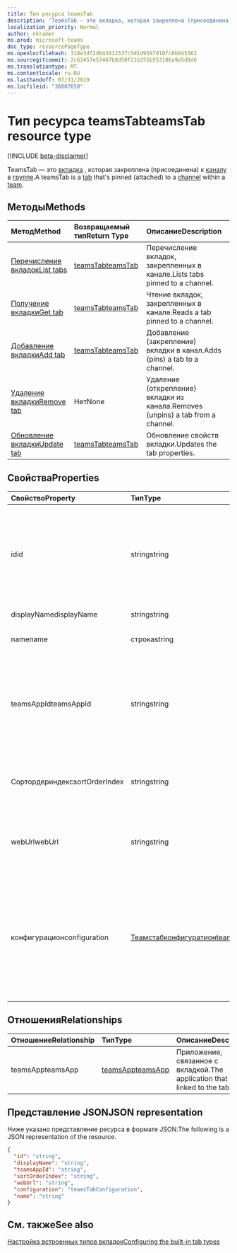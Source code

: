 ```yaml
---
title: Тип ресурса teamsTab
description: 'TeamsTab — это вкладка, которая закреплена (присоединена) к каналу в группе. '
localization_priority: Normal
author: nkramer
ms.prod: microsoft-teams
doc_type: resourcePageType
ms.openlocfilehash: 318e3df2d643011537c5d1d9597910fc6b045362
ms.sourcegitcommit: 2c62457e57467b8d50f21b255b553106a9a5d8d6
ms.translationtype: MT
ms.contentlocale: ru-RU
ms.lasthandoff: 07/31/2019
ms.locfileid: "36007650"
---
```

# <a name="teamstab-resource-type"></a><span data-ttu-id="0090a-103">Тип ресурса teamsTab</span><span class="sxs-lookup"><span data-stu-id="0090a-103">teamsTab resource type</span></span>

[!INCLUDE [beta-disclaimer](../../includes/beta-disclaimer.md)]

<span data-ttu-id="0090a-104">TeamsTab — это [вкладка](../resources/teamstab.md) , которая закреплена (присоединена) к [каналу](channel.md) в [группе](team.md).</span><span class="sxs-lookup"><span data-stu-id="0090a-104">A teamsTab is a [tab](../resources/teamstab.md) that's pinned (attached) to a [channel](channel.md) within a [team](team.md).</span></span> 

## <a name="methods"></a><span data-ttu-id="0090a-105">Методы</span><span class="sxs-lookup"><span data-stu-id="0090a-105">Methods</span></span>

| <span data-ttu-id="0090a-106">Метод</span><span class="sxs-lookup"><span data-stu-id="0090a-106">Method</span></span>       | <span data-ttu-id="0090a-107">Возвращаемый тип</span><span class="sxs-lookup"><span data-stu-id="0090a-107">Return Type</span></span>  |<span data-ttu-id="0090a-108">Описание</span><span class="sxs-lookup"><span data-stu-id="0090a-108">Description</span></span>|
|:---------------|:--------|:----------|
|[<span data-ttu-id="0090a-109">Перечисление вкладок</span><span class="sxs-lookup"><span data-stu-id="0090a-109">List tabs</span></span>](../api/teamstab-list.md) | [<span data-ttu-id="0090a-110">teamsTab</span><span class="sxs-lookup"><span data-stu-id="0090a-110">teamsTab</span></span>](teamstab.md) | <span data-ttu-id="0090a-111">Перечисление вкладок, закрепленных в канале.</span><span class="sxs-lookup"><span data-stu-id="0090a-111">Lists tabs pinned to a channel.</span></span>|
|[<span data-ttu-id="0090a-112">Получение вкладки</span><span class="sxs-lookup"><span data-stu-id="0090a-112">Get tab</span></span>](../api/teamstab-get.md) | [<span data-ttu-id="0090a-113">teamsTab</span><span class="sxs-lookup"><span data-stu-id="0090a-113">teamsTab</span></span>](teamstab.md) | <span data-ttu-id="0090a-114">Чтение вкладок, закрепленных в канале.</span><span class="sxs-lookup"><span data-stu-id="0090a-114">Reads a tab pinned to a channel.</span></span>|
|[<span data-ttu-id="0090a-115">Добавление вкладки</span><span class="sxs-lookup"><span data-stu-id="0090a-115">Add tab</span></span>](../api/teamstab-add.md) | [<span data-ttu-id="0090a-116">teamsTab</span><span class="sxs-lookup"><span data-stu-id="0090a-116">teamsTab</span></span>](teamstab.md) | <span data-ttu-id="0090a-117">Добавление (закрепление) вкладки в канал.</span><span class="sxs-lookup"><span data-stu-id="0090a-117">Adds (pins) a tab to a channel.</span></span>|
|[<span data-ttu-id="0090a-118">Удаление вкладки</span><span class="sxs-lookup"><span data-stu-id="0090a-118">Remove tab</span></span>](../api/teamstab-delete.md) | <span data-ttu-id="0090a-119">Нет</span><span class="sxs-lookup"><span data-stu-id="0090a-119">None</span></span> | <span data-ttu-id="0090a-120">Удаление (открепление) вкладки из канала.</span><span class="sxs-lookup"><span data-stu-id="0090a-120">Removes (unpins) a tab from a channel.</span></span>|
|[<span data-ttu-id="0090a-121">Обновление вкладки</span><span class="sxs-lookup"><span data-stu-id="0090a-121">Update tab</span></span>](../api/teamstab-update.md) | [<span data-ttu-id="0090a-122">teamsTab</span><span class="sxs-lookup"><span data-stu-id="0090a-122">teamsTab</span></span>](teamstab.md) | <span data-ttu-id="0090a-123">Обновление свойств вкладки.</span><span class="sxs-lookup"><span data-stu-id="0090a-123">Updates the tab properties.</span></span>|


## <a name="properties"></a><span data-ttu-id="0090a-124">Свойства</span><span class="sxs-lookup"><span data-stu-id="0090a-124">Properties</span></span>

|<span data-ttu-id="0090a-125">Свойство</span><span class="sxs-lookup"><span data-stu-id="0090a-125">Property</span></span>|<span data-ttu-id="0090a-126">Тип</span><span class="sxs-lookup"><span data-stu-id="0090a-126">Type</span></span>|<span data-ttu-id="0090a-127">Описание</span><span class="sxs-lookup"><span data-stu-id="0090a-127">Description</span></span>|
|:---------------|:--------|:----------|
|  <span data-ttu-id="0090a-128">id</span><span class="sxs-lookup"><span data-stu-id="0090a-128">id</span></span>              |   <span data-ttu-id="0090a-129">string</span><span class="sxs-lookup"><span data-stu-id="0090a-129">string</span></span>                  |  <span data-ttu-id="0090a-130">Идентификатор, который уникальным образом определяет определенный экземпляр вкладки канала. только чтение.</span><span class="sxs-lookup"><span data-stu-id="0090a-130">Identifier that uniquely identifies a specific instance of a channel tab. Read only.</span></span>     |
|  <span data-ttu-id="0090a-131">displayName</span><span class="sxs-lookup"><span data-stu-id="0090a-131">displayName</span></span>            |   <span data-ttu-id="0090a-132">string</span><span class="sxs-lookup"><span data-stu-id="0090a-132">string</span></span>                  |  <span data-ttu-id="0090a-133">Имя вкладки.</span><span class="sxs-lookup"><span data-stu-id="0090a-133">Name of the tab.</span></span>     |
|  <span data-ttu-id="0090a-134">name</span><span class="sxs-lookup"><span data-stu-id="0090a-134">name</span></span>            |   <span data-ttu-id="0090a-135">строка</span><span class="sxs-lookup"><span data-stu-id="0090a-135">string</span></span>                  |  <span data-ttu-id="0090a-136">Устаревшие Имя вкладки.</span><span class="sxs-lookup"><span data-stu-id="0090a-136">(Deprecated) Name of the tab.</span></span>     |
|  <span data-ttu-id="0090a-137">teamsAppId</span><span class="sxs-lookup"><span data-stu-id="0090a-137">teamsAppId</span></span>           |   <span data-ttu-id="0090a-138">string</span><span class="sxs-lookup"><span data-stu-id="0090a-138">string</span></span>             |  <span data-ttu-id="0090a-139">Идентификатор определения приложения вкладки. Это значение нельзя изменить после создания вкладки.</span><span class="sxs-lookup"><span data-stu-id="0090a-139">App definition identifier of the tab. This value cannot be changed after tab creation.</span></span>     |
|  <span data-ttu-id="0090a-140">Сортордериндекс</span><span class="sxs-lookup"><span data-stu-id="0090a-140">sortOrderIndex</span></span>  |   <span data-ttu-id="0090a-141">string</span><span class="sxs-lookup"><span data-stu-id="0090a-141">string</span></span>                  |  <span data-ttu-id="0090a-142">Индекс заказа, используемого для сортировки вкладок.</span><span class="sxs-lookup"><span data-stu-id="0090a-142">Index of the order used for sorting tabs.</span></span>     |
|  <span data-ttu-id="0090a-143">webUrl</span><span class="sxs-lookup"><span data-stu-id="0090a-143">webUrl</span></span>          |   <span data-ttu-id="0090a-144">string</span><span class="sxs-lookup"><span data-stu-id="0090a-144">string</span></span>                  |  <span data-ttu-id="0090a-145">URL-адрес глубокой ссылки для экземпляра вкладки.</span><span class="sxs-lookup"><span data-stu-id="0090a-145">Deep link url of the tab instance.</span></span> <span data-ttu-id="0090a-146">Только для чтения.</span><span class="sxs-lookup"><span data-stu-id="0090a-146">Read only.</span></span>     |
|  <span data-ttu-id="0090a-147">конфигурацион</span><span class="sxs-lookup"><span data-stu-id="0090a-147">configuration</span></span>        |   [<span data-ttu-id="0090a-148">Теамстабконфигуратион</span><span class="sxs-lookup"><span data-stu-id="0090a-148">teamsTabConfiguration</span></span>](teamstabconfiguration.md) |  <span data-ttu-id="0090a-149">Контейнер для настраиваемых параметров, применяемых к вкладке. Вкладка считается настроенной только после задания этого свойства.</span><span class="sxs-lookup"><span data-stu-id="0090a-149">Container for custom settings applied to a tab. The tab is considered configured only once this property is set.</span></span>     |

## <a name="relationships"></a><span data-ttu-id="0090a-150">Отношения</span><span class="sxs-lookup"><span data-stu-id="0090a-150">Relationships</span></span>

| <span data-ttu-id="0090a-151">Отношение</span><span class="sxs-lookup"><span data-stu-id="0090a-151">Relationship</span></span> | <span data-ttu-id="0090a-152">Тип</span><span class="sxs-lookup"><span data-stu-id="0090a-152">Type</span></span>   | <span data-ttu-id="0090a-153">Описание</span><span class="sxs-lookup"><span data-stu-id="0090a-153">Description</span></span> |
|:---------------|:--------|:----------|
|<span data-ttu-id="0090a-154">teamsApp</span><span class="sxs-lookup"><span data-stu-id="0090a-154">teamsApp</span></span>|[<span data-ttu-id="0090a-155">teamsApp</span><span class="sxs-lookup"><span data-stu-id="0090a-155">teamsApp</span></span>](teamsapp.md) | <span data-ttu-id="0090a-156">Приложение, связанное с вкладкой.</span><span class="sxs-lookup"><span data-stu-id="0090a-156">The application that is linked to the tab.</span></span> |

## <a name="json-representation"></a><span data-ttu-id="0090a-157">Представление JSON</span><span class="sxs-lookup"><span data-stu-id="0090a-157">JSON representation</span></span>

<span data-ttu-id="0090a-158">Ниже указано представление ресурса в формате JSON.</span><span class="sxs-lookup"><span data-stu-id="0090a-158">The following is a JSON representation of the resource.</span></span>


<!-- {
  "blockType": "resource",
  "baseType": "microsoft.graph.entity",
  "@odata.type": "microsoft.graph.teamsTab"
}-->

```json
{
  "id": "string",
  "displayName": "string",
  "teamsAppId": "string",
  "sortOrderIndex": "string",
  "webUrl": "string",
  "configuration": "teamsTabConfiguration",
  "name": "string"
}

```

<!-- uuid: 8fcb5dbc-d5aa-4681-8e31-b001d5168d79
2015-10-25 14:57:30 UTC -->
<!--
{
  "type": "#page.annotation",
  "description": "teamsTab resource",
  "keywords": "",
  "section": "documentation",
  "tocPath": "",
  "suppressions": []
}
-->

## <a name="see-also"></a><span data-ttu-id="0090a-159">См. также</span><span class="sxs-lookup"><span data-stu-id="0090a-159">See also</span></span>

[<span data-ttu-id="0090a-160">Настройка встроенных типов вкладок</span><span class="sxs-lookup"><span data-stu-id="0090a-160">Configuring the built-in tab types</span></span>](/graph/teams-configuring-builtin-tabs)
